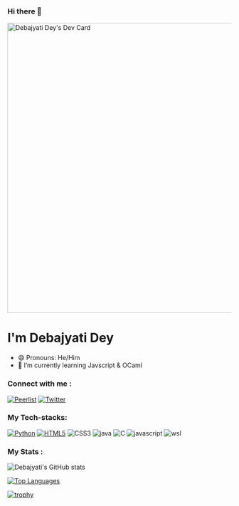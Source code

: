 ### Hi there 👋
<a href="https://app.daily.dev/debajyatidey"><img src="https://api.daily.dev/devcards/v2/5zahWGRIGj4Y3VQ3jIlBS.png?type=wide&r=im3" width="652" alt="Debajyati Dey's Dev Card"/></a>

# **I'm Debajyati Dey**
- 😄 Pronouns: He/Him
- 🌱 I’m currently learning Javscript & OCaml
### Connect with me :
[![Peerlist](https://github-readme-badge.peerlist.io/api/debajyati)](https://peerlist.io/debajyati) [![Twitter](https://img.shields.io/badge/Twitter-1DA1F2?style=flat&logo=twitter&logoColor=white)](https://twitter.com/ddebajyati)
### My Tech-stacks: 
[![Python](https://img.shields.io/badge/python-%233776AB.svg?&style=plastic&logo=python&logoColor=FFFF00)]()  [![HTML5](https://img.shields.io/badge/html5-%23239120.svg?&style=plastic&logo=html5&logoColor=white-Red)]() ![CSS3](https://img.shields.io/badge/css3-%231572B6.svg?style=plastic&logo=css3&logoColor=87CEEB) ![java](https://img.shields.io/badge/Java-ED8B00?style=plastic&logo=openjdk&logoColor=white) 
![C](https://img.shields.io/badge/c-%808080.svg?style=plastic&logo=c&logoColor=blue&color=white) ![javascript](https://img.shields.io/badge/javascript-%808080.svg?style=plastic&color=black&logo=javascript&logoColor=yellow) 
![wsl](https://img.shields.io/badge/WSL-0a97f5?style=plastic&logo=linux&logoColor=white)
<br> 


### My Stats : 
![Debajyati's GitHub stats](https://github-readme-stats.vercel.app/api?username=Debajyati&show_icons=true&theme=aura)

[![Top Languages](https://github-readme-stats.vercel.app/api/top-langs/?username=Debajyati&langs_count=10&layout=compact&theme=aura)](https://github.com/Debajyati/Debajyati)

[![trophy](https://github-profile-trophy.vercel.app/?username=Debajyati&theme=onedark)](https://github.com/Debajyati/github-profile-trophy)



<br>
<!--
**Debajyati/Debajyati** is a ✨ _special_ ✨ repository because its `README.md` (this file) appears on your GitHub profile.

Here are some ideas to get you started:

- 🔭 I’m currently working on ...

- 👯 I’m looking to collaborate on ...
- 🤔 I’m looking for help with ...
- 💬 Ask me about ...
- 📫 How to reach me: ...

- ⚡ Fun fact: ...
-->
